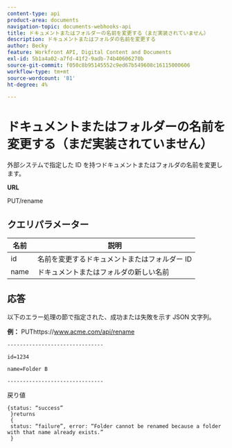 ```yaml
---
content-type: api
product-area: documents
navigation-topic: documents-webhooks-api
title: ドキュメントまたはフォルダーの名前を変更する（まだ実装されていません）
description: ドキュメントまたはフォルダの名前を変更する
author: Becky
feature: Workfront API, Digital Content and Documents
exl-id: 5b1a4a02-a7fd-41f2-9adb-74b40606270b
source-git-commit: f050c8b95145552c9ed67b549608c16115000606
workflow-type: tm+mt
source-wordcount: '81'
ht-degree: 4%

---
```



# ドキュメントまたはフォルダーの名前を変更する（まだ実装されていません）

外部システムで指定した ID を持つドキュメントまたはフォルダの名前を変更します。

**URL**

PUT/rename

## クエリパラメーター

| 名前  | 説明 |
|---|---|
| id | 名前を変更するドキュメントまたはフォルダー ID |
| name  | ドキュメントまたはフォルダの新しい名前 |


## 応答

以下のエラー処理の節で指定された、成功または失敗を示す JSON 文字列。

**例：** PUThttps://www.acme.com/api/rename

```
-------------------------------

id=1234

name=Folder B ­­­­­­­­­­­­­­­­­­­­­­­­­­­­­­­­­­­­

-------------------------------
```

戻り値

```
{status: “success”
 }returns
 {
 status: “failure”, error: “Folder cannot be renamed because a folder with that name already exists.”
 }
```
